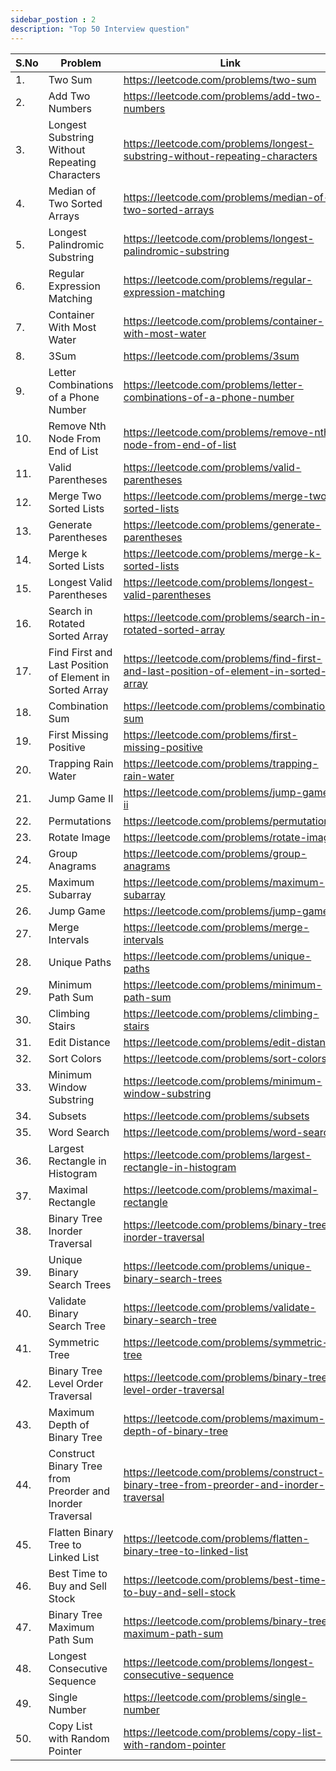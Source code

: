 ```yaml
---
sidebar_postion : 2
description: "Top 50 Interview question"
---
```



| S.No      | Problem | Link |
| ----------- | ----------- | ----------- |
1.| Two Sum  | https://leetcode.com/problems/two-sum | 
2.| Add Two Numbers  | https://leetcode.com/problems/add-two-numbers | 
3.| Longest Substring Without Repeating Characters  | https://leetcode.com/problems/longest-substring-without-repeating-characters | 
4.| Median of Two Sorted Arrays  | https://leetcode.com/problems/median-of-two-sorted-arrays | 
5.| Longest Palindromic Substring  | https://leetcode.com/problems/longest-palindromic-substring | 
6.| Regular Expression Matching  | https://leetcode.com/problems/regular-expression-matching | 
7.| Container With Most Water  | https://leetcode.com/problems/container-with-most-water | 
8.| 3Sum  | https://leetcode.com/problems/3sum | 
9.| Letter Combinations of a Phone Number  | https://leetcode.com/problems/letter-combinations-of-a-phone-number | 
10.| Remove Nth Node From End of List  | https://leetcode.com/problems/remove-nth-node-from-end-of-list | 
11.| Valid Parentheses  | https://leetcode.com/problems/valid-parentheses | 
12.| Merge Two Sorted Lists  | https://leetcode.com/problems/merge-two-sorted-lists | 
13.| Generate Parentheses  | https://leetcode.com/problems/generate-parentheses | 
14.| Merge k Sorted Lists  | https://leetcode.com/problems/merge-k-sorted-lists | 
15.| Longest Valid Parentheses  | https://leetcode.com/problems/longest-valid-parentheses | 
16.| Search in Rotated Sorted Array  | https://leetcode.com/problems/search-in-rotated-sorted-array | 
17.| Find First and Last Position of Element in Sorted Array  | https://leetcode.com/problems/find-first-and-last-position-of-element-in-sorted-array | 
18.| Combination Sum  | https://leetcode.com/problems/combination-sum | 
19.| First Missing Positive  | https://leetcode.com/problems/first-missing-positive | 
20.| Trapping Rain Water  | https://leetcode.com/problems/trapping-rain-water | 
21.| Jump Game II  | https://leetcode.com/problems/jump-game-ii | 
22.| Permutations  | https://leetcode.com/problems/permutations | 
23.| Rotate Image  | https://leetcode.com/problems/rotate-image | 
24.| Group Anagrams  | https://leetcode.com/problems/group-anagrams | 
25.| Maximum Subarray  | https://leetcode.com/problems/maximum-subarray | 
26.| Jump Game  | https://leetcode.com/problems/jump-game | 
27.| Merge Intervals  | https://leetcode.com/problems/merge-intervals | 
28.| Unique Paths  | https://leetcode.com/problems/unique-paths | 
29.| Minimum Path Sum  | https://leetcode.com/problems/minimum-path-sum | 
30.| Climbing Stairs  | https://leetcode.com/problems/climbing-stairs | 
31.| Edit Distance  | https://leetcode.com/problems/edit-distance | 
32.| Sort Colors  | https://leetcode.com/problems/sort-colors | 
33.| Minimum Window Substring  | https://leetcode.com/problems/minimum-window-substring | 
34.| Subsets  | https://leetcode.com/problems/subsets | 
35.| Word Search  | https://leetcode.com/problems/word-search | 
36.| Largest Rectangle in Histogram  | https://leetcode.com/problems/largest-rectangle-in-histogram | 
37.| Maximal Rectangle  | https://leetcode.com/problems/maximal-rectangle | 
38.| Binary Tree Inorder Traversal  | https://leetcode.com/problems/binary-tree-inorder-traversal | 
39.| Unique Binary Search Trees  | https://leetcode.com/problems/unique-binary-search-trees | 
40.| Validate Binary Search Tree  | https://leetcode.com/problems/validate-binary-search-tree | 
41.| Symmetric Tree  | https://leetcode.com/problems/symmetric-tree | 
42.| Binary Tree Level Order Traversal  | https://leetcode.com/problems/binary-tree-level-order-traversal | 
43.| Maximum Depth of Binary Tree  | https://leetcode.com/problems/maximum-depth-of-binary-tree | 
44.| Construct Binary Tree from Preorder and Inorder Traversal  | https://leetcode.com/problems/construct-binary-tree-from-preorder-and-inorder-traversal | 
45.| Flatten Binary Tree to Linked List  | https://leetcode.com/problems/flatten-binary-tree-to-linked-list | 
46.| Best Time to Buy and Sell Stock  | https://leetcode.com/problems/best-time-to-buy-and-sell-stock | 
47.| Binary Tree Maximum Path Sum  | https://leetcode.com/problems/binary-tree-maximum-path-sum | 
48.| Longest Consecutive Sequence  | https://leetcode.com/problems/longest-consecutive-sequence | 
49.| Single Number  | https://leetcode.com/problems/single-number | 
50.| Copy List with Random Pointer  | https://leetcode.com/problems/copy-list-with-random-pointer | 